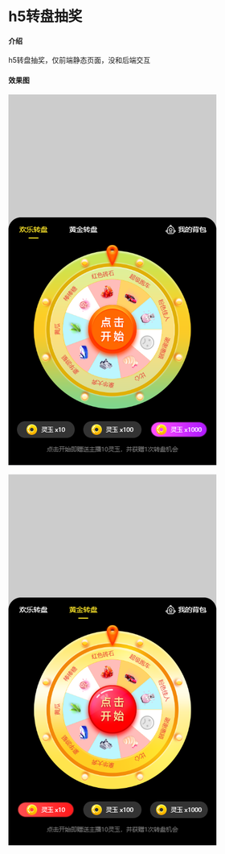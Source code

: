 # h5转盘抽奖

#### 介绍
h5转盘抽奖，仅前端静态页面，没和后端交互

#### 效果图

![](images/微信截图_20200622105918.png)

![](images/微信截图_20200622105937.png)